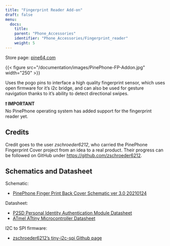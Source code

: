 ```yaml
---
title: "Fingerprint Reader Add-on"
draft: false
menu:
  docs:
    title:
    parent: "Phone_Accessories"
    identifier: "Phone_Accessories/Fingerprint_reader"
    weight: 5
---
```


Store page: [pine64.com](https://pine64.com/product/pinephone-pinephone-pro-fingerprint-reader-add-on-case/)

{{< figure src="/documentation/images/PinePhone-FP-Addon.jpg" width="250" >}}

Uses the pogo pins to interface a high quality fingerprint sensor, which uses open firmware for it’s i2c bridge, and can also be used for gesture navigation thanks to it’s ability to detect directional swipes.

**❗ IMPORTANT**\
No PinePhone operating system has added support for the fingerprint reader yet.

## Credits

Credit goes to the user _zschroeder6212_, who carried the PinePhone Fingerprint Cover project from an idea to a real product. Their progress can be followed on GitHub under https://github.com/zschroeder6212.

## Schematics and Datasheet

Schematic:

* [PinePhone Finger Print Back Cover Schematic ver 3.0 20210124](https://files.pine64.org/doc/PinePhone/Schematic_fingerprint%20driver%20board%20V3_2021-01-24.pdf)

Datasheet:

* [P2SD Personal Identity Authentication Module Datasheet](https://files.pine64.org/doc/datasheet/pinephone/Datasheet_PixelAuth_PIA_Module_P2SDS-NABL2-S05_V7.0.0.5.pdf)
* [ATmel ATtiny Microcontroller Datasheet](https://files.pine64.org/doc/datasheet/pinephone/ATmel%20ATTiny%20Microcontroller%20Datasheet.pdf)

I2C to SPI firmware:

* [zschroeder6212’s tiny-i2c-spi Github page](https://github.com/zschroeder6212/tiny-i2c-spi)
